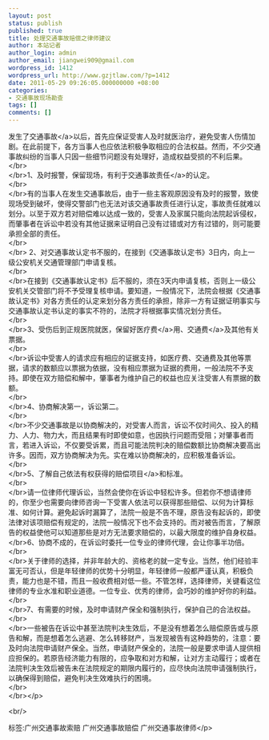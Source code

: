 ```yaml
---
layout: post
status: publish
published: true
title: 处理交通事故赔偿之律师建议
author: 本站记者
author_login: admin
author_email: jiangwei909@gmail.com
wordpress_id: 1412
wordpress_url: http://www.gzjtlaw.com/?p=1412
date: 2011-05-29 09:26:05.000000000 +08:00
categories:
- 交通事故现场勘查
tags: []
comments: []
---
```

<p>发生了<a>交通事故<&#47;a>以后，首先应保证受害人及时就医治疗，避免受害人伤情加剧。在此前提下，各方当事人也应依法积极争取相应的合法权益。然而，不少交通事故纠纷的当事人只因一些细节问题没有处理好，造成权益受损的不利后果。 <br><&#47;br><br><&#47;br>1、及时报警，保留现场，有利于<a>交通事故责任<&#47;a>的认定。 <br><&#47;br><br><&#47;br>有的当事人在发生交通事故后，由于一些主客观原因没有及时的报警，致使现场受到破坏，使得交警部门也无法对该交通事故责任进行认定，事故责任就难以划分。以至于双方若对赔偿难以达成一致的，受害人及家属只能向法院起诉侵权，而肇事者在诉讼中若没有其他证据来证明自己没有过错或对方有过错的，则可能要承担全部的责任。<br><&#47;br><br><&#47;br> 2、对交通事故认定书不服的，在接到《交通事故认定书》3日内，向上一级公安机关交通管理部门申请复核。 <br><&#47;br><br><&#47;br>在接到《交通事故认定书》后不服的，须在3天内申请复核，否则上一级公安机关交管部门将不予受理复核申请。要知道，一般情况下，法院会根据《交通事故认定书》对各方责任的认定来划分各方责任的承担，除非一方有证据证明事实与交通事故认定书认定的事实不符的，法院才将根据事实情况划分责任。 <br><&#47;br><br><&#47;br>3、受伤后到正规医院就医，保留好<a>医疗费<&#47;a>用、<a>交通费<&#47;a>及其他有关票据。 <br><&#47;br><br><&#47;br>诉讼中受害人的请求应有相应的证据支持，如医疗费、交通费及其他等票据，请求的数额应以票据为依据，没有相应票据为证据的费用，一般法院不予支持。即使在双方赔偿和解中，肇事者为维护自己的权益也应关注受害人有票据的数额。 <br><&#47;br><br><&#47;br>4、协商解决第一，诉讼第二。 <br><&#47;br><br><&#47;br>不少交通事故是以协商解决的，对受害人而言，诉讼不仅时间久、投入的精力、人力、物力大，而且结果有时即使如意，也因执行问题而受阻；对肇事者而言，若进入诉讼，不仅要受诉累，而且可能法院判决的赔偿数额比协商解决要高出许多。因而，双方协商解决为先。实在难以协商解决的，应积极准备诉讼。 <br><&#47;br><br><&#47;br>5、了解自己依法有权获得的<a>赔偿项目<&#47;a>和标准。 <br><&#47;br><br><&#47;br>请一位律师代理诉讼，当然会使你在诉讼中轻松许多。但若你不想请律师的，你至少也需要向律师咨询一下受害人依法可以获得那些赔偿、以何为计算标准、如何计算。避免起诉时漏算了，法院一般是不告不理，原告没有起诉的，即使法律对该项赔偿有规定的，法院一般情况下也不会支持的。而对被告而言，了解原告的权益使他可以知道那些是对方无法要求赔偿的，以最大限度的维护自身权益。 <br><&#47;br>6、协商不成的，在诉讼时委托一位专业的律师代理，会让你事半功倍。 <br><&#47;br><br><&#47;br>关于律师的选择，并非年龄大的、资格老的就一定专业。当然，他们经验丰富无可否认，但是年轻律师的优势十分明显，年轻律师一般都严谨认真，积极负责，能力也是不错，而且一般收费相对低一些。不管怎样，选择律师，关键看这位律师的专业水准和职业道德。一位专业、优秀的律师，会巧妙的维护好你的利益。 <br><&#47;br><br><&#47;br>7、有需要的时候，及时申请财产保全和强制执行，保护自己的合法权益。 <br><&#47;br><br><&#47;br>一些被告在诉讼中甚至法院判决生效后，不是没有想着怎么赔偿原告或与原告和解，而是想着怎么逃避、怎么转移财产，当发现被告有这种趋势的，注意：要及时向法院申请财产保全。当然，申请财产保全的，法院一般是要求申请人提供相应担保的。若原告经济能力有限的，应争取和对方和解，让对方主动履行；或者在法院判决生效后被告未在法院规定的期限内履行的，应尽快向法院申请强制执行，以确保得到赔偿，避免判决生效难执行的困境。 <br><&#47;br><br><&#47;br><&#47;p><br&#47;><p>标签:广州交通事故索赔 广州交通事故赔偿 广州交通事故律师<&#47;p>
